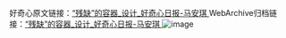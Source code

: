 好奇心原文链接：[“残缺”的容器_设计_好奇心日报-马安琪 ](https://www.qdaily.com/articles/10242.html)
WebArchive归档链接：[“残缺”的容器_设计_好奇心日报-马安琪 ](http://web.archive.org/web/20190623155909/https://www.qdaily.com/articles/10242.html)
![image](http://ww3.sinaimg.cn/large/007d5XDply1g3vvpce318j30u03fz134)